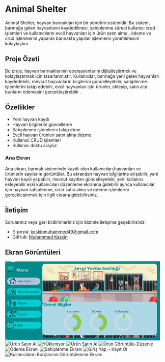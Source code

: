 # Animal Shelter

Animal Shelter, hayvan barınakları için bir yönetim sistemidir. Bu sistem, barınağa gelen hayvanların kaydedilmesi, sahiplenme süreci kullanıcı crud işlemleri ve kullanıcıların evcil hayvanları için ürün satın alma , ödeme ve crud işlemkerini yaparak barınakta yapılan işlemlerin yönetilmesini kolaylaştırır.

## Proje Özeti

Bu proje, hayvan barınaklarının operasyonlarını dijitalleştirmek ve kolaylaştırmak için tasarlanmıştır. Kullanıcılar, barınağa yeni gelen hayvanları kaydedebilir, mevcut hayvanların bilgilerini güncelleyebilir, sahiplenme işlemlerini takip edebilir, evcil hayvanları için ürünler, ekleyip, satın alıp bunların ödemesini gerçekleştirebilir .

## Özellikler

- Yeni hayvan kaydı
- Hayvan bilgilerini güncelleme
- Sahiplenme işlemlerini takip etme
- Evcil hayvan ürünleri satın alma ödeme
- Kullanıcı CRUD işlemleri
- Kullanıcı dostu arayüz


### Ana Ekran

Ana ekran, barınak sisteminde kayıtlı olan kullanıcıları,hayvanları ve ürünlerin sayılarını görüntüler. Bu ekrandan hayvan bilgilerine erişebilir, yeni hayvan kaydı yapabilir, mevcut kayıtları güncelleyebilir, yeni kullanıcı ekleyebilir eski kullanıcıları düzenleme ekranına gidebilir ayrıca kullanıcılar için hayvan sahiplenme, ürün satın alma ve ödeme işlemlerini gerçekleştirmek için ilgili ekrana gidebilirsiniz.


## İletişim

Sorularınız veya geri bildirimleriniz için bizimle iletişime geçebilirsiniz:

- E-posta: keskinmuhammed49@gmail.com
- GitHub: [Muhammed Keskin](https://github.com/MuhammedKSKN)

## Ekran Görüntüleri

![Ana Ekran](ProjeIciGorseller/Home.png)
![Ürün Satın Al](ProjeIciGoresller/SatinAl.png)
![YÜkleniyor](ProjeIciGoresller/Yukleniyor.png)
![Ürün Satın Al](ProjeIciGoresller/SatinAl.png)
![Ürün Görüntüle-Düzenle](ProjeIciGoresller/UrunleriDüzenle.png)
![Ödeme Ekranı](ProjeIciGoresller/Odeme.png)
![Sahiplenme Ekranı](ProjeIciGoresller/Sahiplen.png)
![Giriş Yap_- Kayıt Ol](ProjeIciGoresller/GirisYap.png)
![Kullanıcıların Borçlarının Görüntülenme Ekranı](ProjeIciGoresller/KullaniciBorcGoruntule.png)







